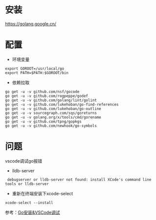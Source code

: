 # 安装

https://golang.google.cn/

# 配置

- 环境变量

```shell
export GOROOT=/usr/local/go
export PATH=$PATH:$GOROOT/bin
```

- 依赖拉取

```shell
go get -u -v github.com/nsf/gocode
go get -u -v github.com/rogpeppe/godef
go get -u -v github.com/golang/lint/golint
go get -u -v github.com/lukehoban/go-find-references
go get -u -v github.com/lukehoban/go-outline
go get -u -v sourcegraph.com/sqs/goreturns
go get -u -v golang.org/x/tools/cmd/gorename
go get -u -v github.com/tpng/gopkgs
go get -u -v github.com/newhook/go-symbols
```

# 问题
vscode调试go报错

- lldb-server

```shell
 debugserver or lldb-server not found: install XCode's command line tools or lldb-server
```

- 重新在终端安装下xcode-select

```shell
xcode-select --install
```



参考：[Go安装&VSCode调试](https://www.jianshu.com/p/e28f7690a598)


